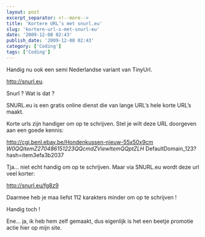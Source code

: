 ```yaml
---
layout: post
excerpt_separator: <!--more-->
title: 'Kortere URL’s met snurl.eu'
slug: 'kortere-url-s-met-snurl-eu'
date: '2009-12-08 02:43'
publish_date: '2009-12-08 02:43'
category: ['Coding']
tags: ['Coding']
---
```

Handig nu ook een semi Nederlandse variant van TinyUrl.  
  
<http://snurl.eu>.  
  
Snurl ? Wat is dat ?  
  
SNURL.eu is een gratis online dienst die van lange URL’s hele korte URL’s
maakt.  
  
Korte urls zijn handiger om op te schrijven. Stel je wilt deze URL doorgeven
aan een goede kennis:  
  
<http://cgi.benl.ebay.be/Hondenkussen-nieuw-55x50x9cm>
_W0QQitemZ270486151223QQcmdZViewItemQQptZLH_
DefaultDomain_123?hash=item3efa3b2037  
  
Tja… niet echt handig om op te schrijven. Maar via SNURL.eu wordt deze url
veel korter:  
  
<http://snurl.eu/fg8z9>  
  
Daarmee heb je maa liefst 112 karakters minder om op te schrijven !  
  
Handig toch !  
  
Ene… ja, ik heb hem zelf gemaakt, dus eigenlijk is het een beetje promotie
actie hier op mijn site.

